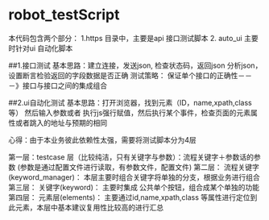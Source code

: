 # robot_testScript
本代码包含两个部分： 1.https 目录中，主要是api 接口测试脚本   2. auto_ui 主要时针对ui 自动化脚本

##1.接口测试
基本思路：建立连接，发送json, 检查状态码，返回json 分析json，设置断言检验返回的字段数据是否正确
测试策略： 保证单个接口的正确性－－－》接口与接口之间的集成组合

##2.ui自动化测试
基本思路：打开浏览器，找到元素（ID，name,xpath,class等） 然后输入参数或者 执行js强行赋值，然后执行某个事件，检查页面的元素属性或者跳入的地址与预期的相同

心得：由于本业务彼此依赖性太强，需要将测试脚本分为4层

第一层：testcase 层（比较纯洁，只有关键字与参数）：流程关键字＋参数话的参数 (参数是通过配置文件进行读取，有参数文件，配置文件)
第二层： 流程关键字(keyword_manager)： 本层主要时组合关键字将单独的分支，根据业务进行组合
第三层： 关键字(keyword)： 主要时集成 公共单个按钮，组合成某个单独的功能
第四层： 元素层(elements)： 主要通过id,name,xpath,class 等属性进行定位到此元素，本层中基本建议复用性比较高的进行汇总
